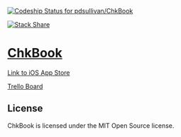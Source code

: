 [ ![Codeship Status for pdsullivan/ChkBook](https://codeship.com/projects/ae3d0600-a561-0132-8c98-6e676e1a86e3/status)](https://codeship.com/projects/49546)



[![Stack Share](http://img.shields.io/badge/tech-stack-0690fa.svg?style=flat)](http://stackshare.io/brownman/chkbook)


[ChkBook](http://pdsullivan.github.io/ChkBook/)
=======

[Link to iOS App Store](https://itunes.apple.com/us/app/chkbook/id927749479?ls=1&mt=8)

[Trello Board](https://trello.com/b/e9qm7kKX)

## License

ChkBook is licensed under the MIT Open Source license.
